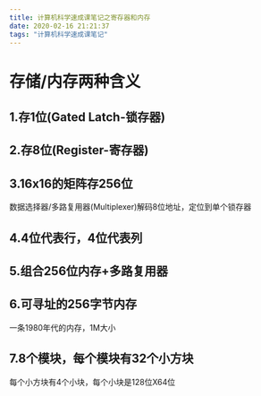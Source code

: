 ```yaml
---
title: 计算机科学速成课笔记之寄存器和内存
date: 2020-02-16 21:21:37
tags: "计算机科学速成课笔记"
---
```


# 存储/内存两种含义
<!--more-->
## 1.存1位(Gated Latch-锁存器)

## 2.存8位(Register-寄存器)

## 3.16x16的矩阵存256位
数据选择器/多路复用器(Multiplexer)解码8位地址，定位到单个锁存器

## 4.4位代表行，4位代表列

## 5.组合256位内存+多路复用器

## 6.可寻址的256字节内存
一条1980年代的内存，1M大小

## 7.8个模块，每个模块有32个小方块
每个小方块有4个小块，每个小块是128位X64位

